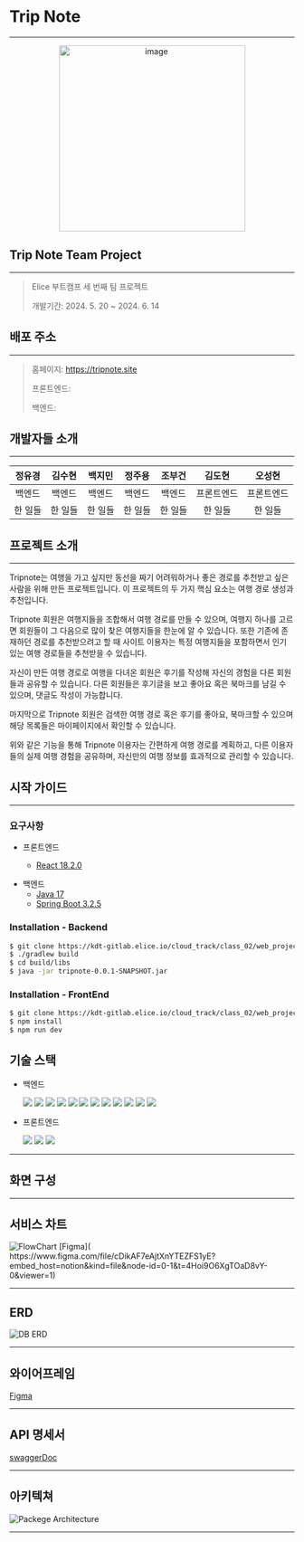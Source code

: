 # Trip Note

---

<div style="text-align:center"><img alt="image" width="329" src="https://s3.ap-northeast-2.amazonaws.com/tripnote.s3/logo-green.png" /></div>

## Trip Note Team Project

------------

> Elice 부트캠프 세 번째 팀 프로젝트
> 
> 개발기간: 2024. 5. 20 ~ 2024. 6. 14

## 배포 주소

------------


> 홈페이지: https://tripnote.site
> 
> 프론트엔드:
> 
> 백엔드:

## 개발자들 소개

------------


| 정유경  | 김수현 | 백지민 | 정주용 | 조부건 |  김도현  | 오성현|
|:----:|:---:|:------------:|:------------:|:------------:|:-----:|:------------:|
| 백엔드  | 백엔드 | 백엔드 | 백엔드 | 백엔드 | 프론트엔드 | 프론트엔드|
| 한 일들 | 한 일들 | 한 일들 | 한 일들 | 한 일들 | 한 일들 | 한 일들|

## 프로젝트 소개

------------

Tripnote는 여행을 가고 싶지만 동선을 짜기 어려워하거나 좋은 경로를 
추천받고 싶은 사람을 위해 만든 프로젝트입니다.
이 프로젝트의 두 가지 핵심 요소는 여행 경로 생성과 추천입니다. 

Tripnote 회원은 여행지들을 조합해서 여행 경로를 만들 수 있으며,
여행지 하나를 고르면 회원들이 그 다음으로 많이 찾은 여행지들을 한눈에 알 수 있습니다.
또한 기존에 존재하던 경로를 추천받으려고 할 때 사이트 이용자는 특정 여행지들을 포함하면서 인기 있는 여행 경로들을 추천받을 수 있습니다.

자신이 만든 여행 경로로 여행을 다녀온 회원은 후기를 작성해 자신의 경험을 다른 회원들과 공유할 수 있습니다.
다른 회원들은 후기글을 보고 좋아요 혹은 북마크를 남길 수 있으며, 댓글도 작성이 가능합니다. 

마지막으로 Tripnote 회원은 검색한 여행 경로 혹은 후기를 좋아요, 북마크할 수 있으며 해당 목록들은 마이페이지에서 확인할 수 있습니다. 

위와 같은 기능을 통해 Tripnote 이용자는 간편하게 여행 경로를 계획하고, 
다른 이용자들의 실제 여행 경험을 공유하며, 
자신만의 여행 정보를 효과적으로 관리할 수 있습니다.

## 시작 가이드

------------

### 요구사항

- 프론트엔드

  - [React 18.2.0](https://github.com/facebook/react/releases/tag/v18.2.0)

[//]: # (  TO DO: 추가할 것이 있으면 여기 넣어주세요 )

- 백엔드
  - [Java 17](https://openjdk.org/projects/jdk/17/)
  - [Spring Boot 3.2.5](https://github.com/spring-projects/spring-boot/releases/tag/v3.2.5)
  
[//]: # (  TO DO: 추가할 것이 있으면 여기 넣어주세요 )

### Installation - Backend
``` bash
$ git clone https://kdt-gitlab.elice.io/cloud_track/class_02/web_project3/team01/tripnote.git
$ ./gradlew build
$ cd build/libs
$ java -jar tripnote-0.0.1-SNAPSHOT.jar 
```

### Installation - FrontEnd
``` bash
$ git clone https://kdt-gitlab.elice.io/cloud_track/class_02/web_project3/team01/trip-note.git
$ npm install
$ npm run dev
```

## 기술 스택

- 백엔드

  <img src="https://img.shields.io/badge/openjdk-000000?style=for-the-badge&logo=openjdk&logoColor=white">
  <img src="https://img.shields.io/badge/springboot-6DB33F?style=for-the-badge&logo=springboot&logoColor=white">
  <img src="https://img.shields.io/badge/springsecurity-6DB33F?style=for-the-badge&logo=springsecurity&logoColor=white">
  <img src="https://img.shields.io/badge/jpa-6DB33F?style=for-the-badge&logo=jpa&logoColor=white">
  <img src="https://img.shields.io/badge/queryDSL-6DB33F?style=for-the-badge&logo=queryDSL&logoColor=white">
  <img src="https://img.shields.io/badge/mysql-4479A1?style=for-the-badge&logo=mysql&logoColor=white">
  <img src="https://img.shields.io/badge/amazons3-569A31?style=for-the-badge&logo=amazons3&logoColor=white">
  <img src="https://img.shields.io/badge/amazonec2-FF9900?style=for-the-badge&logo=amazonec2&logoColor=white">
  <img src="https://img.shields.io/badge/amazonrds-527FFF?style=for-the-badge&logo=amazonrds&logoColor=white"> 
  <img src="https://img.shields.io/badge/swagger-85EA2D?style=for-the-badge&logo=swagger&logoColor=white"> 
  <img src="https://img.shields.io/badge/oauth-85EA2D?style=for-the-badge&logo=oauth&logoColor=white"> 
  <img src="https://img.shields.io/badge/redis-FF4438?style=for-the-badge&logo=redis&logoColor=white"> 


- 프론트엔드

  <img src="https://img.shields.io/badge/javascript-F7DF1E?style=for-the-badge&logo=javascript&logoColor=white">
  <img src="https://img.shields.io/badge/react-61DAFB?style=for-the-badge&logo=react&logoColor=white">
  <img src="https://img.shields.io/badge/tailwindcss-06B6D4?style=for-the-badge&logo=tailwindcss&logoColor=white">

-------

## 화면 구성




---

## 서비스 차트
  <img alt ="FlowChart" src="https://s3.ap-northeast-2.amazonaws.com/tripnote.s3/flowchart.jpg">
  [Figma]( https://www.figma.com/file/cDikAF7eAjtXnYTEZFS1yE?embed_host=notion&kind=file&node-id=0-1&t=4Hoi9O6XgTOaD8vY-0&viewer=1)


---

## ERD
  <img alt ="DB ERD" src="https://s3.ap-northeast-2.amazonaws.com/tripnote.s3/trip+note+erd.png">

---


## 와이어프레임
  [Figma](https://www.figma.com/board/sGnAjT5v20aHp9qURFdKcf/Untitled?node-id=0-1&t=AzCSYLUmwCI8eo9V-0)

---

## API 명세서
  [swaggerDoc](https://s3.ap-northeast-2.amazonaws.com/tripnote.s3/swaggerDoc.html)

---

## 아키텍쳐
  <img alt ="Packege Architecture" src="https://s3.ap-northeast-2.amazonaws.com/tripnote.s3/arch.jpg">

---
